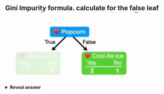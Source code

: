 ## Gini Impurity formula. calculate for the false leaf<img src="../../../../../media/paste-7ef79206911914a7fa2d326786c1295b0c2c4eed.jpg">
<details>
<summary><b>Reveal answer</b></summary>
lg(n) = 1 - SUM[p<i>i</i>^2]<br><br>where p<i>i</i>&nbsp;is the probability for class i, and n is a leaf in in the tree<br><br><img src="../../../../../media/paste-de5e7a6839184394cd75980c3b79f5396d077abf.jpg"><br>
</details>
